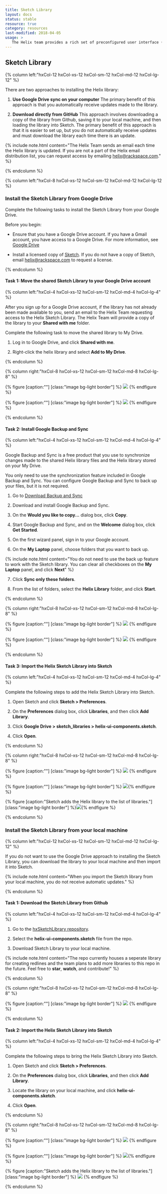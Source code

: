 ```yaml
---
title: Sketch Library
layout: docs
status: stable
resource: true
category: resources
last-modified: 2018-04-05
usage: >
   The Helix team provides a rich set of preconfigured user interface (UI) components that you can use in Sketch design toolkit to design Rackspace Control Panels. These come in both high-fidelity (library) and low-fidelity variations (stickersheet).
---
```


## Sketch Library

<section class="static-section" markdown="1">
<div class="hxRow" markdown="1">

{% column left:"hxCol-12 hxCol-xs-12 hxCol-sm-12 hxCol-md-12 hxCol-lg-12" %}

There are two approaches to installing the Helix library:

1. **Use Google Drive sync on your computer** The primary
benefit of this approach is that you automatically receive updates made to the
library.

2. **Download directly from GitHub** This approach
involves downloading a copy of the library from Github, saving it to
your local machine, and then loading the library into Sketch. The primary
benefit of this approach is that it is easier to set up, but you do not
automatically receive updates and must download the library each time there is
an update.

{% include note.html content="The Helix Team sends an email each time the Helix library is updated.
If you are not a part of the Helix email distribution list, you can request
access by emailing [helix@rackspace.com](mailto:helix@rackspace.com)." %}

{% endcolumn %}

</div>
</section>

<section class="static-section" markdown="1">
<div class="hxRow" markdown="1">

{% column left:"hxCol-8 hxCol-xs-12 hxCol-sm-12 hxCol-md-12 hxCol-lg-12 %}

### Install the Sketch Library from Google Drive
Complete the following tasks to install the Sketch Library from your Google
Drive.

Before you begin:

- Ensure that you have a Google Drive account. If you have a Gmail account, you
have access to a Google Drive. For more information, see [Google Drive](https://www.google.com/drive/)

- Install a licensed copy of [Sketch](http://www.sketchapp.com). If you do not have a copy of Sketch, email [helix@rackspace.com](mailto:helix@rackspace.com) to request a license.

{% endcolumn %}

</div>
</section>

#### Task 1: Move the shared Sketch Library to your Google Drive account

<section class="static-section" markdown="1">
<div class="hxRow" markdown="1">

{% column left:"hxCol-4 hxCol-xs-12 hxCol-sm-12 hxCol-md-4 hxCol-lg-4" %}

After you sign up for a Google Drive account, if the library has not already
been made available to you, send an email to the Helix Team requesting access
to the Helix Sketch Library. The Helix Team will provide a copy of the library
to your **Shared with me** folder.

Complete the following task to move the shared library to My Drive.

1. Log in to Google Drive, and click **Shared with me**.

2. Right-click the helix library and select **Add to My Drive**.

{% endcolumn %}

{% column right:"hxCol-8 hxCol-xs-12 hxCol-sm-12 hxCol-md-8 hxCol-lg-8" %}

   {% figure [caption:""] [class:"image bg-light border"] %}
   ![]({{site.url}}/assets/images/install-sketch-library/shared-drive.png)
   {% endfigure %}

   {% figure [caption:""] [class:"image bg-light border"] %}
   ![]({{site.url}}/assets/images/install-sketch-library/add-to-my-drive.png)
   {% endfigure %}

{% endcolumn %}

</div>
</section>

#### Task 2: Install Google Backup and Sync

<section class="static-section" markdown="1">
<div class="hxRow" markdown="1">

{% column left:"hxCol-4 hxCol-xs-12 hxCol-sm-12 hxCol-md-4 hxCol-lg-4" %}

Google Backup and Sync is a free product that you use to synchronize changes
made to the shared Helix library files and the Helix library stored on your
My Drive.

You only need to use the synchronization feature included in Google Backup and
Sync. You can configure Google Backup and Sync to back up your files, but it is
not required.

1. Go to [Download Backup and Sync](https://www.google.com/drive/download/backup-and-sync/)

2. Download and install Google Backup and Sync.

3. On the **Would you like to copy...** dialog box, click **Copy**.

4. Start Google Backup and Sync, and on the **Welcome** dialog box, click
**Get Started**.

5. On the first wizard panel, sign in to your Google account.

6. On the **My Laptop** panel, choose folders that you want to back up.


{% include note.html content="You do not need to use the back up feature to work with the Sketch
library. You can clear all checkboxes on the **My Laptop** panel, and click
**Next**" %}


7. Click **Sync only these folders**.

8. From the list of folders, select the **Helix Library** folder, and click **Start**.

{% endcolumn %}

{% column right:"hxCol-8 hxCol-xs-12 hxCol-sm-12 hxCol-md-8 hxCol-lg-8" %}

   {% figure [caption:""] [class:"image bg-light border"] %}
   ![]({{site.url}}/assets/images/install-sketch-library/backup-my-laptop.png)
   {% endfigure %}

   {% figure [caption:""] [class:"image bg-light border"] %}
   ![]({{site.url}}/assets/images/install-sketch-library/sync-helix-folder.png)
   {% endfigure %}

{% endcolumn %}

</div>
</section>

#### Task 3: Import the Helix Sketch Library into Sketch

<section class="static-section" markdown="1">
<div class="hxRow" markdown="1">

{% column left:"hxCol-4 hxCol-xs-12 hxCol-sm-12 hxCol-md-4 hxCol-lg-4" %}

Complete the following steps to add the Helix Sketch Library into Sketch.

1. Open Sketch and click **Sketch > Preferences**.

2. On the **Preferences** dialog box, click **Libraries**, and then click **Add Library**.


3. Click **Google Drive > sketch_libraries > helix-ui-components.sketch**.

4. Click **Open**.


{% endcolumn %}

{% column right:"hxCol-8 hxCol-xs-12 hxCol-sm-12 hxCol-md-8 hxCol-lg-8" %}

   {% figure [caption:""] [class:"image bg-light border"] %}
   ![]({{site.url}}/assets/images/install-sketch-library/Add-library-1.png)
   {% endfigure %}

   {% figure [caption:""] [class:"image bg-light border"] %}
   ![]({{site.url}}/assets/images/install-sketch-library/Add-library-2.png){% endfigure %}

   {% figure [caption:"Sketch adds the Helix library to the list of libraries."] [class:"image bg-light border"] %}![]({{site.url}}/assets/images/install-sketch-library/Add-library-3.png){% endfigure %}


{% endcolumn %}

</div>
</section>

### Install the Sketch Library from your local machine

<section class="static-section" markdown="1">
<div class="hxRow" markdown="1">

{% column left:"hxCol-12 hxCol-xs-12 hxCol-sm-12 hxCol-md-12 hxCol-lg-12" %}

If you do not want to use the Google Drive approach to installing the Sketch Library, you can download the library to your local machine and then import it into Sketch.

{% include note.html content="When you import the Sketch library from your local machine, you do not receive automatic updates." %}

{% endcolumn %}

</div>
</section>

#### Task 1: Download the Sketch Library from Github

<section class="static-section" markdown="1">
<div class="hxRow" markdown="1">

{% column left:"hxCol-4 hxCol-xs-12 hxCol-sm-12 hxCol-md-4 hxCol-lg-4" %}

1. Go to the [hxSketchLibrary repository](https://github.com/technabors/hxSketchLibrary).

2. Select the **helix-ui-components.sketch** file from the repo.

3. Download Sketch Library to your local machine.

{% include note.html content="The repo currently houses a seperate library for creating redlines and the team plans to add more libraries to this repo in the future. Feel free to **star**, **watch**, and contribute!" %}

{% endcolumn %}

{% column right:"hxCol-8 hxCol-xs-12 hxCol-sm-12 hxCol-md-8 hxCol-lg-8" %}

   {% figure [caption:""] [class:"image bg-light border"] %}
   ![]({{site.url}}/assets/images/install-sketch-library/download-from-github.png)
   {% endfigure %}

{% endcolumn %}

</div>
</section>

#### Task 2: Import the Helix Sketch Library into Sketch

<section class="static-section" markdown="1">
<div class="hxRow" markdown="1">

{% column left:"hxCol-4 hxCol-xs-12 hxCol-sm-12 hxCol-md-4 hxCol-lg-4" %}

Complete the following steps to bring the Helix Sketch Library into Sketch.

1. Open Sketch and click **Sketch > Preferences**.

2. On the **Preferences** dialog box, click **Libraries**, and then click **Add Library**.

3. Locate the library on your local machine, and click **helix-ui-components.sketch**.

4. Click **Open**.

{% endcolumn %}

{% column right:"hxCol-8 hxCol-xs-12 hxCol-sm-12 hxCol-md-8 hxCol-lg-8" %}

   {% figure [caption:""] [class:"image bg-light border"] %}
   ![]({{site.url}}/assets/images/install-sketch-library/Add-library-1.png)
   {% endfigure %}

   {% figure [caption:""] [class:"image bg-light border"] %}
   ![]({{site.url}}/assets/images/install-sketch-library/Add-library-4.png){% endfigure %}

   {% figure [caption:"Sketch adds the Helix library to the list of libraries."] [class:"image bg-light border"] %}
   ![]({{site.url}}/assets/images/install-sketch-library/Add-library-3.png)
   {% endfigure %}

{% endcolumn %}

</div>
</section>
